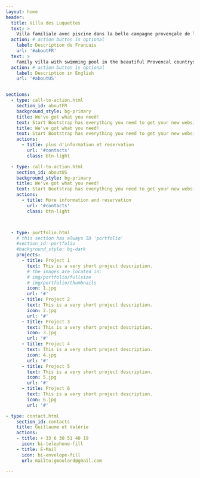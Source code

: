 ```yaml
---
layout: home
header:
  title: Villa des Luquettes
  text: >
    Villa familiale avec piscine dans la belle campagne provençale de la Cadière-d’Azur idéale pour 2 familles (220m2, 7 chambres, 14 couchages) 1542F Chemin des Luquettes, La Cadière-d’Azur
  action: # action button is optional
    label: Description de Francais
    url: '#aboutFR'
  text: >
    Family villa with swimming pool in the beautiful Provencal countryside of the Cadière-d’Azur ideal for families (220m2, 7 bedrooms, sleeps 14)
  action: # action button is optional
    label: Description in English
    url: '#aboutUS'


sections:
  - type: call-to-action.html
    section_id: aboutFR
    background_style: bg-primary
    title: We've got what you need!
    text: Start Bootstrap has everything you need to get your new website up and running in no time! All of the templates and themes on Start Bootstrap are open source, free to download, and easy to use. No strings attached!
    title: We've got what you need!
    text: Start Bootstrap has everything you need to get your new website up and running in no time! All of the templates and themes on Start Bootstrap are open source, free to download, and easy to use. No strings attached!
    actions:
      - title: plus d'information et reservation
        url: '#contacts'
        class: btn-light

  - type: call-to-action.html
    section_id: aboutUS
    background_style: bg-primary
    title: We've got what you need!
    text: Start Bootstrap has everything you need to get your new website up and running in no time! All of the templates and themes on Start Bootstrap are open source, free to download, and easy to use. No strings attached!
    actions:
      - title: More information and reservation
        url: '#contacts'
        class: btn-light



  - type: portfolio.html
    # this section has always ID 'portfolio'
    #section_id: portfolio
    #background_style: bg-dark
    projects:
      - title: Project 1
        text: This is a very short project description.
        # the images are located in:
        # img/portfolio/fullsize
        # img/portfolio/thumbnails
        icon: 1.jpg
        url: '#'
      - title: Project 2
        text: This is a very short project description.
        icon: 2.jpg
        url: '#'
      - title: Project 3
        text: This is a very short project description.
        icon: 3.jpg
        url: '#'
      - title: Project 4
        text: This is a very short project description.
        icon: 4.jpg
        url: '#'
      - title: Project 5
        text: This is a very short project description.
        icon: 5.jpg
        url: '#'
      - title: Project 6
        text: This is a very short project description.
        icon: 6.jpg
        url: '#'

- type: contact.html
    section_id: contacts
    title: Guillaume et Valérie
    actions:
    - title: + 33 6 30 51 40 19
      icon: bi-telephone-fill
    - title: E-Mail
      icon: bi-envelope-fill
      url: mailto:gmoulard@gmail.com

---
```


